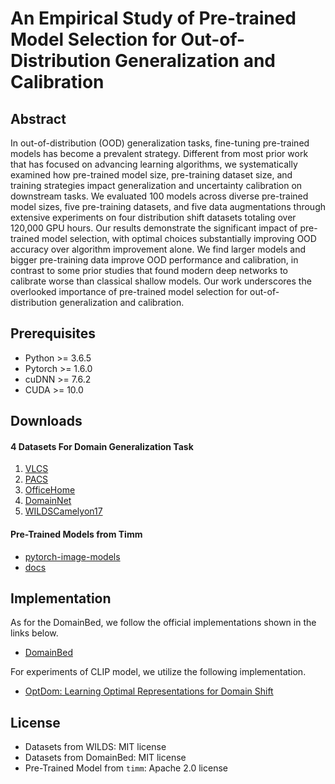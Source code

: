 # An Empirical Study of Pre-trained Model Selection for Out-of-Distribution Generalization and Calibration

## Abstract
In out-of-distribution (OOD) generalization tasks, fine-tuning pre-trained models has become a prevalent strategy. Different from most prior work that has focused on advancing learning algorithms, we systematically examined how pre-trained model size, pre-training dataset size, and training strategies impact generalization and uncertainty calibration on downstream tasks. We evaluated 100 models across diverse pre-trained model sizes, five pre-training datasets, and five data augmentations through extensive experiments on four distribution shift datasets totaling over 120,000 GPU hours. Our results demonstrate the significant impact of pre-trained model selection, with optimal choices substantially improving OOD accuracy over algorithm improvement alone. We find larger models and bigger pre-training data improve OOD performance and calibration, in contrast to some prior studies that found modern deep networks to calibrate worse than classical shallow models. Our work underscores the overlooked importance of pre-trained model selection for out-of-distribution generalization and calibration.

## Prerequisites
- Python >= 3.6.5
- Pytorch >= 1.6.0
- cuDNN >= 7.6.2
- CUDA >= 10.0

## Downloads 
#### 4 Datasets For Domain Generalization Task
1. [VLCS](https://github.com/facebookresearch/DomainBed)
2. [PACS](https://github.com/facebookresearch/DomainBed)
3. [OfficeHome](https://github.com/facebookresearch/DomainBed)
4. [DomainNet](https://github.com/facebookresearch/DomainBed)
5. [WILDSCamelyon17](https://github.com/p-lambda/wilds)

#### Pre-Trained Models from Timm
- [pytorch-image-models](https://github.com/huggingface/pytorch-image-models)
- [docs](https://huggingface.co/docs/timm/index)

## Implementation
As for the DomainBed, we follow the official implementations shown in the links below.
- [DomainBed](https://github.com/facebookresearch/DomainBed)

For experiments of CLIP model, we utilize the following implementation.
- [OptDom: Learning Optimal Representations for Domain Shift](https://github.com/ryoungj/optdom)


## License
- Datasets from WILDS: MIT license
- Datasets from DomainBed: MIT license
- Pre-Trained Model from `timm`: Apache 2.0 license
